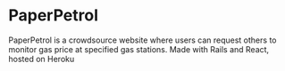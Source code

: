 # PaperPetrol
PaperPetrol is a crowdsource website where users can request others to monitor gas price at specified gas stations.
Made with Rails and React, hosted on Heroku
